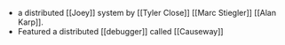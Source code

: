 - a distributed [[Joey]] system by [[Tyler Close]] [[Marc Stiegler]] [[Alan Karp]].
- Featured a distributed [[debugger]] called [[Causeway]]
